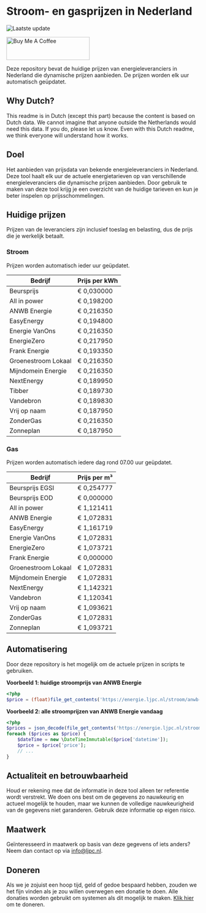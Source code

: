# Stroom- en gasprijzen in Nederland

![Laatste update](https://img.shields.io/badge/laatste%20update-2024--03--08%2015%3A00%20CET-brightgreen)

<a href="https://www.buymeacoffee.com/Lars-" target="_blank"><img src="https://cdn.buymeacoffee.com/buttons/v2/default-orange.png" alt="Buy Me A Coffee" height="60" style="height: 60px !important;width: 217px !important;" ></a>

Deze repository bevat de huidige prijzen van energieleveranciers in Nederland die dynamische prijzen aanbieden. De prijzen worden elk uur automatisch geüpdatet.

## Why Dutch?

This readme is in Dutch (except this part) because the content is based on Dutch data. We cannot imagine that anyone outside the Netherlands would need this data. If you do, please let us know. Even with this Dutch readme, we think
everyone will understand how it works.

## Doel

Het aanbieden van prijsdata van bekende energieleveranciers in Nederland. Deze tool haalt elk uur de actuele energietarieven op van verschillende energieleveranciers die dynamische prijzen aanbieden. Door gebruik te maken van deze tool
krijg je een overzicht van de huidige tarieven en kun je beter inspelen op prijsschommelingen.

## Huidige prijzen

Prijzen van de leveranciers zijn inclusief toeslag en belasting, dus de prijs die je werkelijk betaalt.

### Stroom

Prijzen worden automatisch ieder uur geüpdatet.

 Bedrijf | Prijs per kWh 
---------|---------------
Beursprijs | € 0,030000
All in power | € 0,198200
ANWB Energie | € 0,216350
EasyEnergy | € 0,194800
Energie VanOns | € 0,216350
EnergieZero | € 0,217950
Frank Energie | € 0,193350
Groenestroom Lokaal | € 0,216350
Mijndomein Energie | € 0,216350
NextEnergy | € 0,189950
Tibber | € 0,189730
Vandebron | € 0,189830
Vrij op naam | € 0,187950
ZonderGas | € 0,216350
Zonneplan | € 0,187950


### Gas

Prijzen worden automatisch iedere dag rond 07.00 uur geüpdatet.

 Bedrijf | Prijs per m³ 
---------|--------------
Beursprijs EGSI | € 0,254777
Beursprijs EOD | € 0,000000
All in power | € 1,121411
ANWB Energie | € 1,072831
EasyEnergy | € 1,161719
Energie VanOns | € 1,072831
EnergieZero | € 1,073721
Frank Energie | € 0,000000
Groenestroom Lokaal | € 1,072831
Mijndomein Energie | € 1,072831
NextEnergy | € 1,142321
Vandebron | € 1,120341
Vrij op naam | € 1,093621
ZonderGas | € 1,072831
Zonneplan | € 1,093721


## Automatisering

Door deze repository is het mogelijk om de actuele prijzen in scripts te gebruiken.

**Voorbeeld 1: huidige stroomprijs van ANWB Energie**

```php
<?php
$price = (float)file_get_contents('https://energie.ljpc.nl/stroom/anwb-energie-nu.txt');

```

**Voorbeeld 2: alle stroomprijzen van ANWB Energie vandaag**

```php
<?php
$prices = json_decode(file_get_contents('https://energie.ljpc.nl/stroom/all-in-power-vandaag.json'),true);
foreach ($prices as $price) {
    $dateTime = new \DateTimeImmutable($price['datetime']);
    $price = $price['price'];
    // ...
}
```

## Actualiteit en betrouwbaarheid

Houd er rekening mee dat de informatie in deze tool alleen ter referentie wordt verstrekt. We doen ons best om de gegevens zo nauwkeurig en actueel mogelijk te houden, maar we kunnen de volledige nauwkeurigheid van de gegevens niet
garanderen. Gebruik deze informatie op eigen risico.

## Maatwerk

Geïnteresseerd in maatwerk op basis van deze gegevens of iets anders? Neem dan contact op
via [info@ljpc.nl](mailto:info@ljpc.nl?subject=Energie%20prijzen).

## Doneren

Als we je zojuist een hoop tijd, geld of gedoe bespaard hebben, zouden we het fijn vinden als je zou willen overwegen een
donatie te doen. Alle donaties worden gebruikt om systemen als dit mogelijk te
maken. [Klik hier](https://www.buymeacoffee.com/Lars-) om te doneren.
